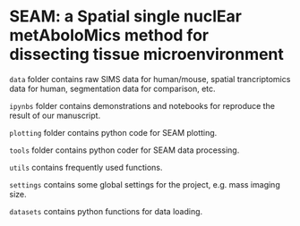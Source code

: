 SEAM: a Spatial single nuclEar metAboloMics method for dissecting tissue microenvironment
===========================================================================

``data`` folder contains raw SIMS data for human/mouse, spatial trancriptomics data for human, segmentation data for comparison, etc.

``ipynbs`` folder contains demonstrations and notebooks for reproduce the result of our manuscript.

``plotting`` folder contains python code for SEAM plotting.

``tools`` folder contains python coder for SEAM data processing.

``utils`` contains frequently used functions.

``settings`` contains some global settings for the project, e.g. mass imaging size.

``datasets`` contains python functions for data loading.



